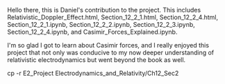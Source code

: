 Hello there, this is Daniel's contribution to the project. This includes Relativistic_Doppler_Effect.html, Section_12_2_1.html, Section_12_2_4.html, Section_12_2_1.ipynb, Section_12_2_2.ipynb, Section_12_2_3.ipynb, Section_12_2_4.ipynb, and Casimir_Forces_Explained.ipynb.

I'm so glad I got to learn about Casimir forces, and I really enjoyed this project that not only was conducive to my now deeper understanding of relativistic electrodynamics but went beyond the book as well.

cp -r E2_Project Electrodynamics_and_Relativity/Ch12_Sec2